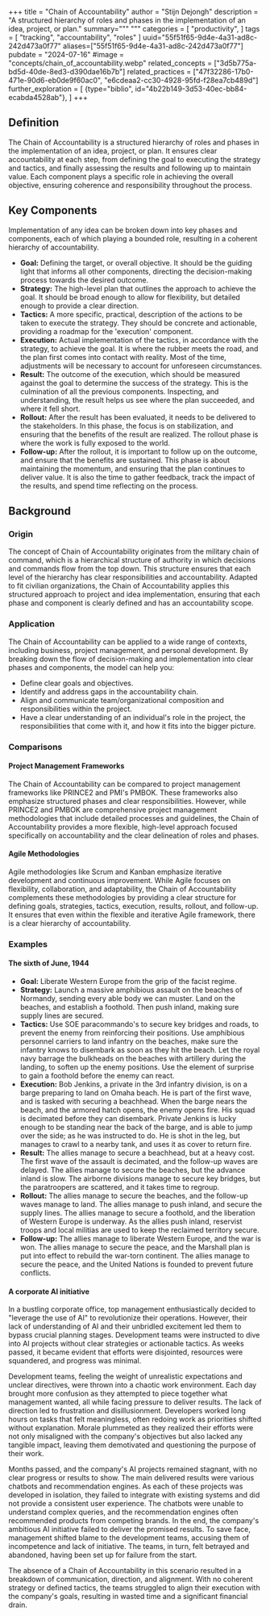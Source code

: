 +++
title = "Chain of Accountability"
author = "Stijn Dejongh"
description = "A structured hierarchy of roles and phases in the implementation of an idea, project, or plan."
summary="""
"""
categories = [
    "productivity",
]
tags = [
    "tracking", "accountability", "roles"
]
uuid="55f51f65-9d4e-4a31-ad8c-242d473a0f77"
aliases=["55f51f65-9d4e-4a31-ad8c-242d473a0f77"]
pubdate = "2024-07-16"
#image = "concepts/chain_of_accountability.webp"
related_concepts = ["3d5b775a-bd5d-40de-8ed3-d390dae16b7b"]
related_practices = ["47f32286-17b0-471e-90d6-eb0de9f60ac0", "e6cdeaa2-cc30-4928-95fd-f28ea7cb489d"]
further_exploration = [
  {type="biblio", id="4b22b149-3d53-40ec-bb84-ecabda4528ab"},
]
+++

## Definition

The Chain of Accountability is a structured hierarchy of roles and phases in the implementation of an idea, project, or plan. It ensures clear
accountability at each step, from defining the goal to executing the strategy and tactics, and finally assessing the results and following up to
maintain value. Each component plays a specific role in achieving the overall objective, ensuring coherence and responsibility throughout the
process.  

## Key Components

Implementation of any idea can be broken down into key phases and components, each of which playing a bounded role, resulting in a coherent 
hierarchy of accountability.

* **Goal:** Defining the target, or overall objective. It should be the guiding light that informs all other components, directing the 
  decision-making process towards the desired outcome.
* **Strategy:** The high-level plan that outlines the approach to achieve the goal. It should be broad enough to allow for flexibility, 
  but detailed enough to provide a clear direction.
* **Tactics:** A more specific, practical, description of the actions to be taken to execute the strategy. They should be concrete and actionable, 
  providing a roadmap for the 'execution' component.
* **Execution:** Actual implementation of the tactics, in accordance with the strategy, to achieve the goal. It is where the rubber meets the road, 
  and the plan first comes into contact with reality. Most of the time, adjustments will be necessary to account for unforeseen circumstances.
* **Result:** The outcome of the execution, which should be measured against the goal to determine the success of the strategy. This is the 
  culmination of all the previous components. Inspecting, and understanding, the result helps us see where the plan succeeded, and where it fell 
  short.
* **Rollout:** After the result has been evaluated, it needs to be delivered to the stakeholders. In this phase, the focus is on stabilization, 
  and ensuring that the benefits of the result are realized. The rollout phase is where the work is fully exposed to the world. 
* **Follow-up:** After the rollout, it is important to follow up on the outcome, and ensure that the benefits are sustained. This phase is about 
  maintaining the momentum, and ensuring that the plan continues to deliver value. It is also the time to gather feedback, track the impact of 
  the results, and spend time reflecting on the process.

## Background

### Origin

The concept of Chain of Accountability originates from the military chain of command, which is a hierarchical structure of authority in which
decisions and commands flow from the top down. This structure ensures that each level of the hierarchy has clear responsibilities and
accountability. Adapted to fit civilian organizations, the Chain of Accountability applies this structured approach to project and idea
implementation, ensuring that each phase and component is clearly defined and has an accountability scope.

### Application

The Chain of Accountability can be applied to a wide range of contexts, including business, project management, and personal development. 
By breaking down the flow of decision-making and implementation into clear phases and components, the model can help you:

- Define clear goals and objectives.
- Identify and address gaps in the accountability chain.
- Align and communicate team/organizational composition and responsibilities within the project.
- Have a clear understanding of an individual's role in the project, the responsibilities that come with it, and how it fits into the bigger
  picture.

### Comparisons

#### Project Management Frameworks

The Chain of Accountability can be compared to project management frameworks like PRINCE2 and PMI's PMBOK. These frameworks also emphasize
structured phases and clear responsibilities. However, while PRINCE2 and PMBOK are comprehensive project management methodologies that include
detailed processes and guidelines, the Chain of Accountability provides a more flexible, high-level approach focused specifically on accountability
and the clear delineation of roles and phases.

#### Agile Methodologies

Agile methodologies like Scrum and Kanban emphasize iterative development and continuous improvement. While Agile focuses on flexibility,
collaboration, and adaptability, the Chain of Accountability complements these methodologies by providing a clear structure for defining goals,
strategies, tactics, execution, results, rollout, and follow-up. It ensures that even within the flexible and iterative Agile framework, there is a
clear hierarchy of accountability.

### Examples

#### The sixth of June, 1944

* **Goal:** Liberate Western Europe from the grip of the facist regime.
* **Strategy:** Launch a massive amphibious assault on the beaches of Normandy, sending every able body we can muster. Land on the beaches, and 
  establish a foothold. Then push inland, making sure supply lines are secured. 
* **Tactics:** Use SOE paracommando's to secure key bridges and roads, to prevent the enemy from reinforcing their positions. Use amphibious 
  personnel carriers to land infantry on the beaches, make sure the infantry knows to disembark as soon as they hit the beach. Let the royal 
  navy barrage the bulkheads on the beaches with artillery during the landing, to soften up the enemy positions. Use the element of surprise to gain a foothold before the enemy can react.
* **Execution:** Bob Jenkins, a private in the 3rd infantry division, is on a barge preparing to land on Omaha beach. He is part of the first 
  wave, and is tasked with securing a beachhead. When the barge nears the beach, and the armored hatch opens, the enemy opens fire. His squad is 
  decimated before they can disembark. Private Jenkins is lucky enough to be standing near the back of the barge, and is able to jump over the 
  side; as he was instructed to do. He is shot in the leg, but manages to crawl to a nearby tank, and uses it as cover to return fire. 
* **Result:** The allies manage to secure a beachhead, but at a heavy cost. The first wave of the assault is decimated, and the follow-up waves 
  are delayed. The allies manage to secure the beaches, but the advance inland is slow. The airborne divisions manage to secure key bridges, 
  but the paratroopers are scattered, and it takes time to regroup.
* **Rollout:** The allies manage to secure the beaches, and the follow-up waves manage to land. The allies manage to push inland, and secure 
  the supply lines. The allies manage to secure a foothold, and the liberation of Western Europe is underway. As the allies push inland, 
  reservist troops and local militias are used to keep the reclaimed territory secure.
* **Follow-up:** The allies manage to liberate Western Europe, and the war is won. The allies manage to secure the peace, and the Marshall plan 
  is put into effect to rebuild the war-torn continent. The allies manage to secure the peace, and the United Nations is founded to prevent 
  future conflicts.

#### A corporate AI initiative

In a bustling corporate office, top management enthusiastically decided to "leverage the use of AI" to revolutionize their operations. However,
their lack of understanding of AI and their unbridled excitement led them to bypass crucial planning stages. Development teams were instructed to
dive into AI projects without clear strategies or actionable tactics. As weeks passed, it became evident that efforts were disjointed, resources
were squandered, and progress was minimal.

Development teams, feeling the weight of unrealistic expectations and unclear directives, were thrown into a chaotic work environment. Each day
brought more confusion as they attempted to piece together what management wanted, all while facing pressure to deliver results. The lack of
direction led to frustration and disillusionment. Developers worked long hours on tasks that felt meaningless, often redoing work as priorities
shifted without explanation. Morale plummeted as they realized their efforts were not only misaligned with the company's objectives but also lacked
any tangible impact, leaving them demotivated and questioning the purpose of their work.

Months passed, and the company's AI projects remained stagnant, with no clear progress or results to show. The main delivered results were various
chatbots and recommendation engines. As each of these projects was developed in isolation, they failed to integrate with existing systems and did
not provide a consistent user experience. The chatbots were unable to understand complex queries, and the recommendation engines often recommended
products from competing brands. In the end, the company's ambitious AI initiative failed to deliver the promised results. To save face, management
shifted blame to the development teams, accusing them of incompetence and lack of initiative. The teams, in turn, felt betrayed and abandoned,
having been set up for failure from the start.

The absence of a Chain of Accountability in this scenario resulted in a breakdown of communication, direction, and alignment. With no coherent
strategy or defined tactics, the teams struggled to align their execution with the company's goals, resulting in wasted time and a significant
financial drain.
